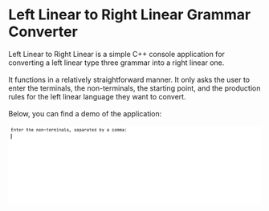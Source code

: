 # Left Linear to Right Linear Grammar Converter
Left Linear to Right Linear is a simple C++ console application for converting a left linear type three grammar into a right linear one.
\
\
It functions in a relatively straightforward manner. It only asks the user to enter the terminals, the non-terminals, the starting point, and the production rules for the left linear language they want to convert.
\
\
Below, you can find a demo of the application:
\
\
![](demo-two.gif)
